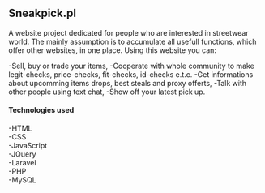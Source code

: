 ## Sneakpick.pl

A website project dedicated for people who are interested in streetwear world. The mainly assumption is to accumulate all usefull functions, which offer other websites, in one place. Using this website you can:

-Sell, buy or trade your items,
-Cooperate with whole community to make legit-checks, price-checks, fit-checks, id-checks e.t.c.
-Get informations about upcomming items drops, best steals and proxy offerts,
-Talk with other people using text chat,
-Show off your latest pick up.


#### Technologies used
-HTML  
-CSS  
-JavaScript  
-JQuery  
-Laravel  
-PHP  
-MySQL  
